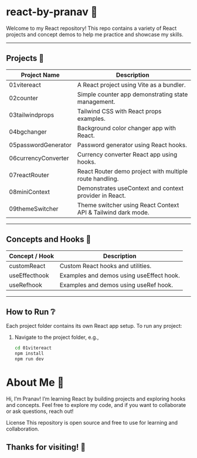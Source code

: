 # react-by-pranav 🚀

Welcome to my React repository! This repo contains a variety of React projects and concept demos to help me practice and showcase my skills.

---

## Projects 🎨

| Project Name        | Description                                                  |
| ------------------- | ------------------------------------------------------------ |
| 01vitereact         | A React project using Vite as a bundler.                     |
| 02counter           | Simple counter app demonstrating state management.           |
| 03tailwindprops     | Tailwind CSS with React props examples.                      |
| 04bgchanger         | Background color changer app with React.                     |
| 05passwordGenerator | Password generator using React hooks.                        |
| 06currencyConverter | Currency converter React app using hooks.                    |
| 07reactRouter       | React Router demo project with multiple route handling.      |
| 08miniContext       | Demonstrates useContext and context provider in React.       |
| 09themeSwitcher     | Theme switcher using React Context API & Tailwind dark mode. |

---

## Concepts and Hooks 🏫

| Concept / Hook | Description                              |
| -------------- | ---------------------------------------- |
| customReact    | Custom React hooks and utilities.        |
| useEffecthook  | Examples and demos using useEffect hook. |
| useRefhook     | Examples and demos using useRef hook.    |

---

## How to Run ❔

Each project folder contains its own React app setup. To run any project:

1. Navigate to the project folder, e.g.,
   ```bash
   cd 01vitereact
   npm install
   npm run dev
   ```

# About Me 🙌

Hi, I’m Pranav! I’m learning React by building projects and exploring hooks and concepts.
Feel free to explore my code, and if you want to collaborate or ask questions, reach out!

License
This repository is open source and free to use for learning and collaboration.

## Thanks for visiting! 🚀
